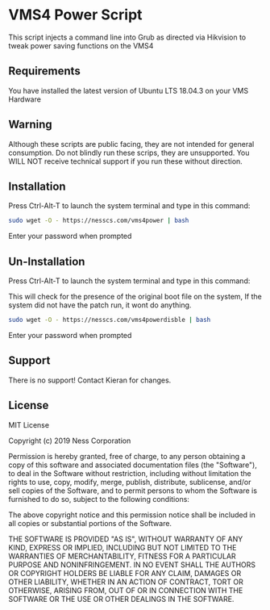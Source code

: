 # VMS4 Power Script

This script injects a command line into Grub as directed via Hikvision to tweak power saving functions on the VMS4

## Requirements
You have installed the latest version of Ubuntu LTS 18.04.3 on your VMS Hardware

## Warning
Although these scripts are public facing, they are not intended for general consumption. Do not blindly run these scrips, they are unsupported. 
You WILL NOT receive technical support if you run these without direction.

## Installation

Press Ctrl-Alt-T to launch the system terminal and type in this command:

```bash
sudo wget -O - https://nesscs.com/vms4power | bash
```
Enter your password when prompted

## Un-Installation

Press Ctrl-Alt-T to launch the system terminal and type in this command:

This will check for the presence of the original boot file on the system, If the system did not have the patch run, it wont do anything.

```bash
sudo wget -O - https://nesscs.com/vms4powerdisble | bash
```
Enter your password when prompted

## Support
There is no support! Contact Kieran for changes.

## License
MIT License

Copyright (c) 2019 Ness Corporation

Permission is hereby granted, free of charge, to any person obtaining a copy
of this software and associated documentation files (the "Software"), to deal
in the Software without restriction, including without limitation the rights
to use, copy, modify, merge, publish, distribute, sublicense, and/or sell
copies of the Software, and to permit persons to whom the Software is
furnished to do so, subject to the following conditions:

The above copyright notice and this permission notice shall be included in all
copies or substantial portions of the Software.

THE SOFTWARE IS PROVIDED "AS IS", WITHOUT WARRANTY OF ANY KIND, EXPRESS OR
IMPLIED, INCLUDING BUT NOT LIMITED TO THE WARRANTIES OF MERCHANTABILITY,
FITNESS FOR A PARTICULAR PURPOSE AND NONINFRINGEMENT. IN NO EVENT SHALL THE
AUTHORS OR COPYRIGHT HOLDERS BE LIABLE FOR ANY CLAIM, DAMAGES OR OTHER
LIABILITY, WHETHER IN AN ACTION OF CONTRACT, TORT OR OTHERWISE, ARISING FROM,
OUT OF OR IN CONNECTION WITH THE SOFTWARE OR THE USE OR OTHER DEALINGS IN THE
SOFTWARE.
